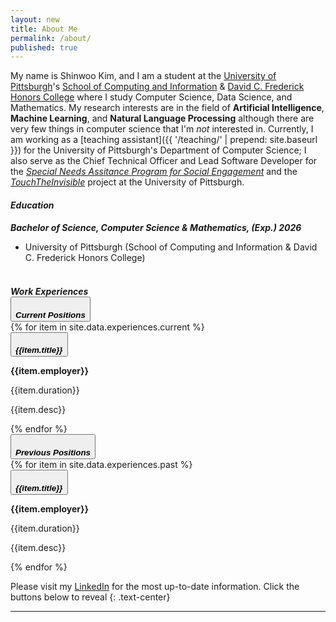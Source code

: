 ```yaml
---
layout: new
title: About Me
permalink: /about/
published: true
---
```


<style>
  h5{
    margin-bottom: 0 !important;
  }
</style>

My name is Shinwoo Kim, and I am a student at the [University of Pittsburgh](https://pitt.edu)'s [School of Computing and Information](https://sci.pitt.edu) & [David C. Frederick Honors College](https://www.frederickhonors.pitt.edu/) where I study Computer Science, Data Science, and Mathematics. My research interests are in the field of **Artificial Intelligence**, **Machine Learning**, and **Natural Language Processing** although there are very few things in computer science that I'm _not_ interested in. Currently, I am working as a [teaching assistant]({{ '/teaching/' | prepend: site.baseurl }}) for the University of Pittsburgh's Department of Computer Science; I also serve as the Chief Technical Officer and Lead Software Developer for the [_Special Needs Assitance Program for Social Engagement_](https://snapfse.com) and the [_TouchTheInvisible_](https://touchtheinvisible.com) project at the University of Pittsburgh.



##### **Education**
##### <i class="pitt-icon"></i>Bachelor of Science, Computer Science & Mathematics, (Exp.) 2026 
+ University of Pittsburgh (School of Computing and Information & David C. Frederick Honors College)
<br><br>

##### **Work Experiences**
<div class="accordion accordion-flush border mb-0" id="accordionExperiences">
  <div class="accordion-item">
    <div class="accordion-header">
      <button
        class="accordion-button collapsed"
        type="button"
        data-bs-toggle="collapse"
        data-bs-target="#currentPositions"
        aria-expanded="false"
        aria-controls="currentPositions"
      >
        <h5>Current Positions</h5>
      </button>
    </div>
    <div
      id="currentPositions"
      class="accordion-collapse collapse"
      aria-labelledby="currentPositions"
    >
      <div class="accordion-body">
        <div class="accordion accordion-flush mb-0" id="currPos">
          {% for item in site.data.experiences.current %}
          <div class="accordion-item accordion-header">
            <button
              class="accordion-button collapsed"
              type="button"
              data-bs-toggle="collapse"
              data-bs-target="#collapse{{item.id}}"
              aria-expanded="false"
              aria-controls="collapse{{item.id}}"
            >
              <h5>{{item.title}}</h5>
            </button>
          </div>
          <div
            id="collapse{{item.id}}"
            class="accordion-collapse collapse"
            aria-labelledby="Acc_{{item.id}}"
          >
            <div class="accordion-body">
              <div class="d-flex flex-column justify-content-between mb-3">
                <div class="d-md-flex justify-content-between mb-3">
                  <div class="flex-grow-1">
                    <p class="subheading mb-1">
                      <strong markdown="1">{{item.employer}}</strong>
                    </p>
                  </div>
                  <div class="flex-shrink-0">
                    <span class="text-primary">{{item.duration}}</span>
                  </div>
                </div>
                <p class="mb-0" markdown="1">{{item.desc}}</p>
              </div>
            </div>
          </div>
          {% endfor %}
        </div>
      </div>
    </div>
  </div>
  <div class="accordion-item">
    <div class="accordion-header">
      <button
        class="accordion-button collapsed"
        type="button"
        data-bs-toggle="collapse"
        data-bs-target="#previousPositions"
        aria-expanded="false"
        aria-controls="previousPositions"
      >
        <h5>Previous Positions</h5>
      </button>
    </div>
    <div
      id="previousPositions"
      class="accordion-collapse collapse"
      aria-labelledby="previousPositions"
    >
      <div class="accordion-body">
        <div class="accordion accordion-flush mb-0" id="prevPos">
            {% for item in site.data.experiences.past %}
            <div class="accordion-item accordion-header">
              <button
                class="accordion-button collapsed"
                type="button"
                data-bs-toggle="collapse"
                data-bs-target="#collapse{{item.id}}"
                aria-expanded="false"
                aria-controls="collapse{{item.id}}"
              >
                <h5>{{item.title}}</h5>
              </button>
            </div>
            <div
              id="collapse{{item.id}}"
              class="accordion-collapse collapse"
              aria-labelledby="Acc_{{item.id}}"
            >
              <div class="accordion-body">
                <div class="d-flex flex-column justify-content-between mb-3">
                  <div class="d-md-flex justify-content-between mb-3">
                    <div class="flex-grow-1">
                      <p class="subheading mb-1">
                        <strong markdown="1">{{item.employer}}</strong>
                      </p>
                    </div>
                    <div class="flex-shrink-0">
                      <span class="text-primary">{{item.duration}}</span>
                    </div>
                  </div>
                  <p class="mb-0" markdown="1">{{item.desc}}</p>
                </div>
              </div>
            </div>
            {% endfor %}
          </div>
      </div>
    </div>
  </div>
</div>

Please visit my [LinkedIn](https://linkedin.com/in/kimshinwoo) for the most up-to-date information. Click the buttons below to reveal
{: .text-center}

---

<link rel="stylesheet" href='{{"/assets/icons.css" | absolute_url }}'>

